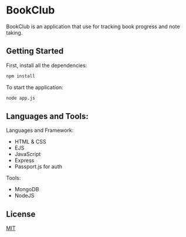 # BookClub

BookClub is an application that use for tracking book progress and note taking.

## Getting Started

First, install all the dependencies:

```bash
npm install
```

To start the application:

```bash
node app.js
```

## Languages and Tools:

Languages and Framework:
- HTML & CSS
- EJS
- JavaScript
- Express
- Passport.js for auth

Tools:
- MongoDB
- NodeJS

## License

[MIT](https://choosealicense.com/licenses/mit/)